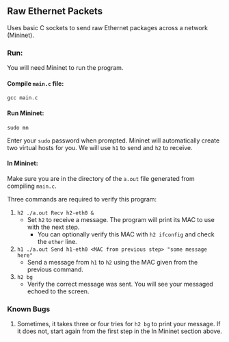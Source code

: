 ## Raw Ethernet Packets
Uses basic C sockets to send raw Ethernet packages across a network (Mininet).

### Run:
You will need Mininet to run the program. 

#### Compile ```main.c``` file:
```gcc main.c```

#### Run Mininet:
```sudo mn```

Enter your ```sudo``` password when prompted. Mininet will automatically create two virtual hosts for you. We will use ```h1``` to send and ```h2``` to receive.
#### In Mininet:
Make sure you are in the directory of the ```a.out``` file generated from compiling ```main.c```.


Three commands are required to verify this program:
1. ```h2 ./a.out Recv h2-eth0 &```
   - Set ```h2``` to receive a message. The program will print its MAC to use with the next step.
      - You can optionally verify this MAC with ```h2 ifconfig``` and check the ```ether``` line.
2. ```h1 ./a.out Send h1-eth0 <MAC from previous step> "some message here"``` 
   - Send a message from ```h1``` to ```h2``` using the MAC given from the previous command. 
3. ```h2 bg``` 
    - Verify the correct message was sent. You will see your messaged echoed to the screen.


### Known Bugs
1. Sometimes, it takes three or four tries for ```h2 bg``` to print your message. If it does not, start again from the first step in the In Mininet section above.
